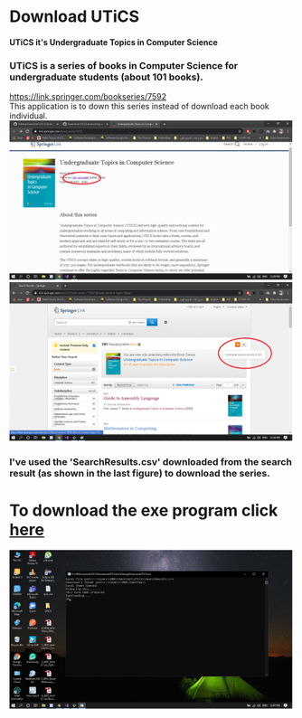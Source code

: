 # Download UTiCS
#### UTiCS it's Undergraduate Topics in Computer Science
### UTiCS is a series of books in Computer Science for undergraduate students (about 101 books).
https://link.springer.com/bookseries/7592<br>
This application is to down this series instead of download each book individual.
<img src="imgs/img0.png">
<img src="imgs/img1.png">
### I've used the 'SearchResults.csv' downloaded from the search result (as shown in the last figure) to download the series.

# To download the exe program click <a href="https://raw.githubusercontent.com/IbrahimElsayed26498/Download-UTiCS-books/main/DownloadUTiCS/bin/Debug/DownloadUTiCS.exe" target="_blank">here</a><br>
<img src="imgs/img2.png">
